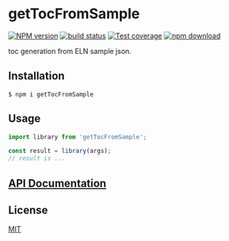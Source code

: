 # getTocFromSample

[![NPM version][npm-image]][npm-url]
[![build status][ci-image]][ci-url]
[![Test coverage][codecov-image]][codecov-url]
[![npm download][download-image]][download-url]

toc generation from ELN sample json.

## Installation

`$ npm i getTocFromSample`

## Usage

```js
import library from 'getTocFromSample';

const result = library(args);
// result is ...
```

## [API Documentation](https://jobo322.github.io/getTocFromSample/)

## License

[MIT](./LICENSE)

[npm-image]: https://img.shields.io/npm/v/getTocFromSample.svg
[npm-url]: https://www.npmjs.com/package/getTocFromSample
[ci-image]: https://github.com/jobo322/getTocFromSample/workflows/Node.js%20CI/badge.svg?branch=main
[ci-url]: https://github.com/jobo322/getTocFromSample/actions?query=workflow%3A%22Node.js+CI%22
[codecov-image]: https://img.shields.io/codecov/c/github/jobo322/getTocFromSample.svg
[codecov-url]: https://codecov.io/gh/jobo322/getTocFromSample
[download-image]: https://img.shields.io/npm/dm/getTocFromSample.svg
[download-url]: https://www.npmjs.com/package/getTocFromSample
